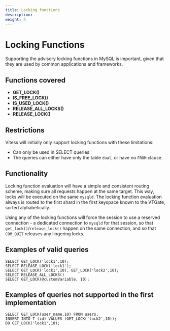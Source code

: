 ```yaml
---
title: Locking functions
description:
weight: 4
---
```

# Locking Functions

Supporting the advisory locking functions in MySQL is important, given that they are used by common applications and frameworks.

## Functions covered

 * __GET_LOCK()__
 * __IS_FREE_LOCK()__
 * __IS_USED_LOCK()__
 * __RELEASE_ALL_LOCKS()__
 * __RELEASE_LOCK()__

## Restrictions

Vitess will initially only support locking functions with these limitations:

 * Can only be used in SELECT queries
 * The queries can either have only the table `dual`, or have no `FROM` clause.

 ## Functionality

Locking function evaluation will have a simple and consistent routing scheme, making sure all requests happen at the same target. This way, locks will be executed on the same `mysqld`.
The locking function evaluation always is routed to the first shard in the first keyspace known to the VTGate, sorted alphabetically.

Using any of the locking functions will force the session to use a reserved connection - a dedicated connection to `mysqld` for that session, so that `get_lock()`/`release_lock()` happen on the same connection, and so that `COM_QUIT` releases any lingering locks.

## Examples of valid queries

```
SELECT GET_LOCK('lock1',10);
SELECT RELEASE_LOCK('lock1');
SELECT GET_LOCK('lock1',10), GET_LOCK('lock2',10);
SELECT RELEASE_ALL_LOCKS()
SELECT GET_LOCK(@customVariable, 10);
```

## Examples of queries not supported in the first implementation

```
SELECT GET_LOCK(user_name,10) FROM users;
INSERT INTO T (id) VALUES (GET_LOCK('lock2',10));
DO GET_LOCK('lock1',10);
```
